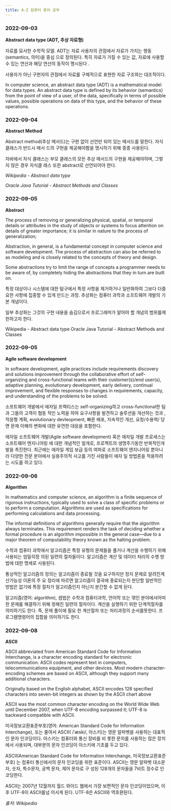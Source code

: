 ```yaml
---
title: A-Z 컴퓨터 용어 공부
---
```


### 2022-09-03

**Abstract data type (ADT, 추상 자료형)**

자료를 묘사한 수학적 모델. ADT는 자료 사용자의 관점에서 자료가 가지는 행동 (semantics, 의미)을 중심
으로 정의된다. 특히 자료가 가질 수 있는 값, 자료에 사용할 수 있는 연산과 해당 연산의 동작이 명시된다
.

사용자가 아닌 구현자의 관점에서 자료를 구체적으로 표현한 자료 구조와는 대조적이다.

In computer science, an abstract data type (ADT) is a mathematical model for data types. An abstract
data type is defined by its behavior (semantics) from the point of view of a user, of the data,
specifically in terms of possible values, possible operations on data of this type, and the behavior
of these operations.

### 2022-09-04

**Abstract Method**

Abstract method(추상 메서드)는 구현 없이 선언만 되어 있는 메서드를 말한다. 자식클래스가 반드시 메서
드의 구현을 제공해야함을 명시하기 위해 종종 사용된다.

자바에서 자식 클래스는 부모 클래스의 모든 추상 메서드의 구현을 제공해야하며, 그렇지 않은 경우 자식클
래스 또한 abstract로 선언되어야 한다.

_Wikipedia - Abstract data type_

_Oracle Java Tutorial - Abstract Methods and Classes_

### 2022-09-05

**Abstract**

The process of removing or generalizing physical, spatial, or temporal details or attributes in the
study of objects or systems to focus attention on details of greater importance; it is similar in
nature to the process of generalization;

Abstraction, in general, is a fundamental concept in computer science and software development. The
process of abstraction can also be referred to as modeling and is closely related to the concepts of
theory and design.

Some abstractions try to limit the range of concepts a programmer needs to be aware of, by
completely hiding the abstractions that they in turn are built on.

특정 대상이나 시스템에 대한 탐구에서 특정 사항을 제거하거나 일반화하여 그보다 더중요한 사항에 집중할
수 있게 만드는 과정. 추상화는 컴퓨터 과학과 소프트웨어 개발의 기본 개념이다.

일부 추상화는 그것의 구현 내용을 숨김으로서 프로그래머가 알아야 할 개념의 범위를제한하고자 한다.

Wikipedia - Abstract data type Oracle Java Tutorial - Abstract Methods and Classes

### 2022-09-05

**Agile software development**

In software development, agile practices include requirements discovery and solutions improvement
through the collaborative effort of self-organizing and cross-functional teams with their
customer(s)/end user(s), adaptive planning, evolutionary development, early delivery, continual
improvement, and flexible responses to changes in requirements, capacity, and understanding of the
problems to be solved.

소프트웨어 개발에서 애자일 프랙티스는 self-organizing하고 cross-functional한 팀과 그들의 고객이 협동
적인 노력을 하여 요구사항을 발견하고 솔루션을 개선하는 것과 , 적응형 계획, evolutionary devleopment,
빠른 배포, 지속적인 개선, 요청/수용력/ 당면 문제 이해의 변화에 대한 유연한 대응을 포함한다.

애자일 소프트웨어 개발(Agile software development) 혹은 애자일 개발 프로세스는소프트웨어 엔지니어링
에 대한 개념적인 얼개로, 프로젝트의 생명주기동안 반복적인개발을 촉진한다. 최근에는 애자일 게임 보급
등의 여파로 소프트웨어 엔지니어링 뿐아니라 다양한 전문 분야에서 실용주의적 사고를 가진 사람들이 애자
일 방법론을 적용하려는 시도를 하고 있다.

### 2022-09-06

**Algorithm**

In mathematics and computer science, an algorithm is a finite sequence of rigorous instructions,
typically used to solve a class of specific problems or to perform a computation. Algorithms are
used as specifications for performing calculations and data processing.

The informal definitions of algorithms generally require that the algorithm always terminates. This
requirement renders the task of deciding whether a formal procedure is an algorithm impossible in
the general case—due to a major theorem of computability theory known as the halting problem.

수학과 컴퓨터 과학에서 알고리즘은 특정 유형의 문제들을 풀거나 계산을 수행하기 위해 사용되는 엄밀히정
의된 일련의 절차들이다. 알고리즘은 계산 및 데이터 처리의 수행 방법에 대한 명세로 사용된다.

통상적인 알고리즘의 정의는 알고리즘이 종료될 것을 요구하지만 정지 문제로 알려진계산가능성 이론의 주
요 정리에 따르면 알고리즘이 결국에 종료되는지 판단할 일반적인 방법은 없기에 특정 절차가 알고리즘인지
아닌지 분간할 수 없게 된다.

알고리즘(영어: algorithm), 셈법은 수학과 컴퓨터과학, 언어학 또는 엮인 분야에서어떠한 문제를 해결하기
위해 정해진 일련의 절차이다. 계산을 실행하기 위한 단계적절차를 의미하기도 한다. 즉, 문제 풀이에 필요
한 계산절차 또는 처리과정의 순서를뜻한다. 프로그램명령어의 집합을 의미하기도 한다.

### 2022-09-08

**ASCII**

ASCII abbreviated from American Standard Code for Information Interchange, is a character encoding
standard for electronic communication. ASCII codes represent text in computers, telecommunications
equipment, and other devices. Most modern character-encoding schemes are based on ASCII, although
they support many additional characters.

Originally based on the English alphabet, ASCII encodes 128 specified characters into seven-bit
integers as shown by the ASCII chart above

ASCII was the most common character encoding on the World Wide Web until December 2007, when UTF-8
encoding surpassed it; UTF-8 is backward compatible with ASCII.

미국정보교환표준부호(영어: American Standard Code for Information Interchange), 또는 줄여서 ASCII(
/ˈæski/, 아스키)는 영문 알파벳을 사용하는 대표적인 문자 인코딩이다. 아스키는 컴퓨터와 통신 장비를 비
롯한 문자를 사용하는 많은 장치에서 사용되며, 대부분의 문자 인코딩이 아스키에 기초를 두고 있다.

ASCII(American Standard Code for Information Interchange, 미국정보교환표준부호) 는 컴퓨터 통신에서의
문자 인코딩을 위한 표준이다. ASCII는 영문 알파벳 대소문자, 숫자, 특수문자, 공백 문자, 제어 문자로 구
성된 128개의 문자들을 7비트 정수로 인코딩한다.

ASCII는 2007년 12월까지 월드 와이드 웹에서 가장 보편적인 문자 인코딩이었으며, 이후 UTF-8이 ASCII를넘
어서게 된다. UTF-8은 ASCII와 역호환된다.

_출처: Wikipedia_
